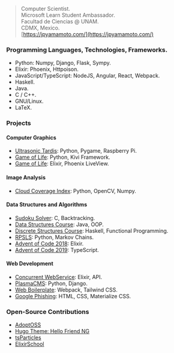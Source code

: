 > Computer Scientist.  
> Microsoft Learn Student Ambassador.  
> Facultad de Ciencias @ UNAM.  
> CDMX, Mexico.  
> [https://jpyamamoto.com/](https://jpyamamoto.com/)

### Programming Languages, Technologies, Frameworks.
- Python: Numpy, Django, Flask, Sympy.
- Elixir: Phoenix, Httpoison.
- JavaScript/TypeScript: NodeJS, Angular, React, Webpack.
- Haskell.
- Java.
- C / C++.
- GNU/Linux.
- LaTeX.

### Projects
#### Computer Graphics
- [Ultrasonic Tardis](https://github.com/JPYamamoto/ultrasonic_tardis): Python, Pygame, Raspberry Pi.
- [Game of Life](https://github.com/JPYamamoto/KivyPython-GameOfLife): Python, Kivi Framework.
- [Game of Life](https://github.com/JPYamamoto/PhoenixLiveView-GameOfLife): Elixir, Phoenix LiveView.

#### Image Analysis
- [Cloud Coverage Index](https://github.com/JPYamamoto/cloud_coverage_image_analysis): Python, OpenCV, Numpy.

#### Data Structures and Algorithms
- [Sudoku Solver](https://github.com/JPYamamoto/sudoku_solver): C, Backtracking.
- [Data Structures Course](https://github.com/JPYamamoto/edd_2020-2): Java, OOP.
- [Discrete Structures Course](https://github.com/JPYamamoto/estructuras_discretas_2020-1): Haskell, Functional Programming.
- [RPSLS](https://github.com/JPYamamoto/rpsls): Python, Markov Chains.
- [Advent of Code 2018](https://github.com/JPYamamoto/advent_of_code_2018): Elixir.
- [Advent of Code 2019](https://github.com/JPYamamoto/advent_of_code_2019): TypeScript.

#### Web Development
- [Concurrent WebService](https://github.com/JPYamamoto/concurrent_webservice): Elixir, API.
- [PlasmaCMS](https://github.com/JPYamamoto/PythonDjango-PlasmaCMS): Python, Django.
- [Web Boilerplate](https://github.com/JPYamamoto/web_boilerplate): Webpack, Tailwind CSS.
- [Google Phishing](https://github.com/JPYamamoto/google_phishing): HTML, CSS, Materialize CSS.

### Open-Source Contributions
- [AdoptOSS](https://github.com/adoptoposs/adoptoposs)
- [Hugo Theme: Hello Friend NG](https://github.com/rhazdon/hugo-theme-hello-friend-ng)
- [tsParticles](https://github.com/matteobruni/tsparticles)
- [ElixirSchool](https://github.com/elixirschool/elixirschool)
